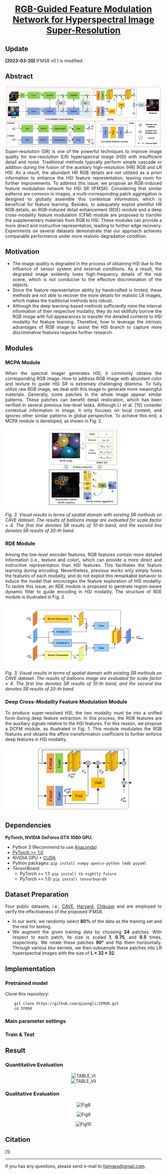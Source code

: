 <div align="justify">
  <div align="center">
    
  # [RGB-Guided Feature Modulation Network for Hyperspectral Image Super-Resolution](https://ieeexplore.ieee.org/abstract/document/10129137 "RGB-Guided Feature Modulation Network for Hyperspectral Image Super-Resolution")  
 
  </div>

## Update
**[2023-03-20]** IFMSR v0.1 is modified.  

## Abstract 
![Image text](https://raw.githubusercontent.com/qianngli/Images/master/IFMSR/architecture.png)  
Super-resolution (SR) is one of the powerful techniques to improve image quality for low-resolution (LR) hyperspectral image (HSI) with insufficient detail and noise. Traditional methods typically perform simple cascade or addition during the fusion of the auxiliary high-resolution (HR) RGB and LR HSI. As a result, the abundant HR RGB details are not utilized as a priori information to enhance the HSI feature representation, leaving room for further improvements. To address this issue, we propose an RGB-induced feature modulation network for HSI SR (IFMSR). Considering that similar patterns are common in images, a multi-corresponding patch aggregation is designed to globally assemble this contextual information, which is beneficial for feature learning. Besides, to adequately exploit plentiful HR RGB details, an RGB-induced detail enhancement (RDE) module and a deep cross-modality feature modulation (CFM) module are proposed to transfer the supplementary materials from RGB to HSI. These modules can provide a more direct and instructive representation, leading to further edge recovery. Experiments on several datasets demonstrate that our approach achieves comparable performance under more realistic degradation condition.  

## Motivation  
  - The image quality is degraded in the process of obtaining HSI due to the influence of sensor system and external conditions. As a result, the degraded image evidently loses high-frequency details of the real scene, which is not conducive to the effective discrimination of the objects.
  - Since the feature representation ability by handcrafted is limited, these methods are not able to recover the more details for realistic LR images, which makes the traditional methods less robust.
  - Although the deep learning-based methods sufficiently mine the internal information of their respective modality, they do not skillfully borrow the RGB image with full appearances to transfer the detailed contents to HSI modality for feature learning.
Therefore, how to leverage the intrinsic advantages of RGB image to assist the HSI branch to capture more discriminative features requires further research.

## Modules


### MCPA Module
When the spectral imager generates HSI, it commonly obtains the corresponding RGB image. How to address RGB image with abundant color and texture to guide HSI SR is extremely challenging dilemma. To fully utilize raw RGB image, we deal with this image to generate more meaningful materials. Generally, some patches in the whole image appear similar patterns. These patches can benefit detail restoration, which has been verified in several previous low-level tasks. Although Li et al. [10] consider contextual information in image, it only focuses on local content, and ignores other similar patterns in global perspective. To achieve this end, a MCPA module is developed, as shown in Fig. 2.

<div align="center">
      
  ![Image text](https://raw.githubusercontent.com/qianngli/Images/master/IFMSR/MCPA.png)  

</div>

*Fig. 3. Visual results in terms of spatial domain with existing SR methods on CAVE dataset. The results of balloons image are evaluated for scale factor × 4. The first line denotes SR results of 10-th band, and the second line denotes SR results of 20-th band.*  
  

### RDE Module
Among the low-level encoder features, RGB features contain more detailed information (i.e., texture and color), which can provide a more direct and instructive representation than HSI features. This facilitates the feature learning during encoding. Nevertheless, previous works only simply fuses the features of each modality, and do not exploit this remarkable behavior to induce the model that encourages the feature exploration of HSI modality. To tackle this issue, an RDE module is proposed to generate region-aware dynamic filter to guide encoding in HSI modality. The structure of RDE module is illustrated in Fig. 3.

<div align="center">
      
  ![Image text](https://raw.githubusercontent.com/qianngli/Images/master/IFMSR/RDE.png)   

</div>

*Fig. 3. Visual results in terms of spatial domain with existing SR methods on CAVE dataset. The results of balloons image are evaluated for scale factor × 4. The first line denotes SR results of 10-th band, and the second line denotes SR results of 20-th band.*  

### Deep Cross-Modality Feature Modulation Module
To produce super-resolved HSI, the two modality must be into a unified form during deep feature extraction. In this process, the RGB features are the auxiliary signals relative to the HSI features. For this reason, we propose a DCFM module, as illustrated in Fig. 1. This module modulates the RGB features and obtains the affine transformation coefficient to further enforce deep features in HSI modality.

<div align="center">
      
  ![Image text](https://raw.githubusercontent.com/qianngli/Images/master/IFMSR/Deep_Cross-Modality_Feature_Modulation.png)   

</div>


## Dependencies  
**PyTorch, NVIDIA GeForce GTX 1080 GPU.**
- Python 3 (Recommend to use [Anaconda](https://www.anaconda.com/download/#linux))
- [PyTorch >= 1.0](https://pytorch.org/)
- NVIDIA GPU + [CUDA](https://developer.nvidia.com/cuda-downloads)
- Python packages: `pip install numpy opencv-python lmdb pyyaml`
- TensorBoard: 
  - PyTorch >= 1.1: `pip install tb-nightly future`
  - PyTorch == 1.0: `pip install tensorboardX`


## Dataset Preparation 
Four public datasets, i.e., [CAVE](https://www1.cs.columbia.edu/CAVE/databases/multispectral/ "CAVE"), [Harvard](https://dataverse.harvard.edu/ "Harvard"), [Chikusei]() and []() are employed to verify the effectiveness of the proposed IFMSR.  

- In our work, we randomly select **80%** of the data as the training set and the rest for testing.  
- We augment the given training data by choosing **24** patches. With respect to each patch, its size is scaled **1**, **0.75**, and **0.5** times, respectively. We rotate these patches **90°** and flip them horizontally. Through various blur kernels, we then subsample these patches into LR hyperspectral images with the size of **L × 32 × 32**.  

## Implementation

### Pretrained model
Clone this repository:
 
        git clone https://github.com/qianngli/IFMSR.git
        cd IFMSR



### Main parameter settings


### Train & Test


## Result  

### Quantitative Evaluation

<div align="center">

  ![TABLE_VI](https://raw.githubusercontent.com/qianngli/Images/master/IFMSR/TABLE_VI.png)  
  ![TABLE_VII](https://raw.githubusercontent.com/qianngli/Images/master/IFMSR/TABLE_VII.png)  

</div>

### Qualitative Evaluation

<div align="center">
      
  ![Fig8](https://raw.githubusercontent.com/qianngli/Images/master/IFMSR/Fig8.png)

</div>
  
  
<div align="center">
   
  ![Fig9](https://raw.githubusercontent.com/qianngli/Images/master/IFMSR/Fig9.png)  
    
</div>

  
<div align="center">

  ![Fig10](https://raw.githubusercontent.com/qianngli/Images/master/IFMSR/Fig10.png)  
    
</div>
 

## Citation 

[1] 

--------
If you has any questions, please send e-mail to liqmges@gmail.com.

</div>
